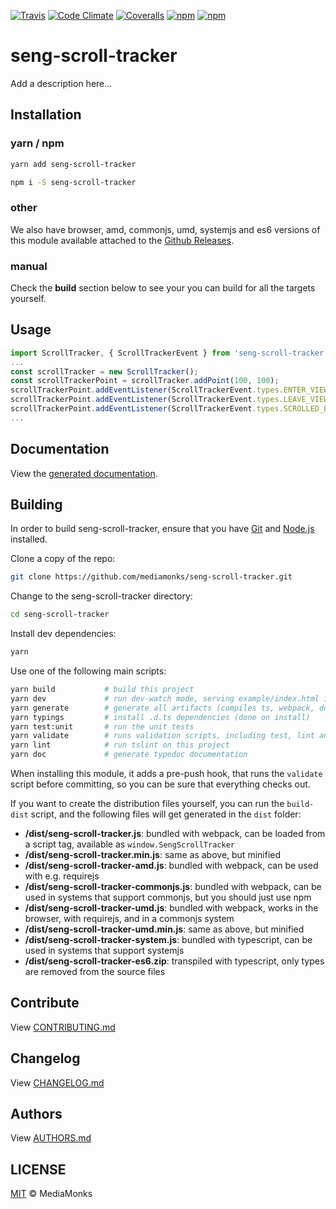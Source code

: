 [![Travis](https://img.shields.io/travis/mediamonks/seng-scroll-tracker.svg?maxAge=2592000)](https://travis-ci.org/mediamonks/seng-scroll-tracker)
[![Code Climate](https://img.shields.io/codeclimate/github/mediamonks/seng-scroll-tracker.svg?maxAge=2592000)](https://codeclimate.com/github/mediamonks/seng-scroll-tracker)
[![Coveralls](https://img.shields.io/coveralls/mediamonks/seng-scroll-tracker.svg?maxAge=2592000)](https://coveralls.io/github/mediamonks/seng-scroll-tracker?branch=master)
[![npm](https://img.shields.io/npm/v/seng-scroll-tracker.svg?maxAge=2592000)](https://www.npmjs.com/package/seng-scroll-tracker)
[![npm](https://img.shields.io/npm/dm/seng-scroll-tracker.svg?maxAge=2592000)](https://www.npmjs.com/package/seng-scroll-tracker)

# seng-scroll-tracker

Add a description here...


## Installation

### yarn / npm

```sh
yarn add seng-scroll-tracker
```

```sh
npm i -S seng-scroll-tracker
```

### other

We also have browser, amd, commonjs, umd, systemjs and es6 versions of
this module available attached to the [Github Releases](https://github.com/mediamonks/seng-scroll-tracker/releases).

### manual

Check the **build** section below to see your you can build for all the
targets yourself.

## Usage

```ts
import ScrollTracker, { ScrollTrackerEvent } from 'seng-scroll-tracker';
...
const scrollTracker = new ScrollTracker();
const scrollTrackerPoint = scrollTracker.addPoint(100, 100);
scrollTrackerPoint.addEventListener(ScrollTrackerEvent.types.ENTER_VIEW, () => {})
scrollTrackerPoint.addEventListener(ScrollTrackerEvent.types.LEAVE_VIEW, () => {})
scrollTrackerPoint.addEventListener(ScrollTrackerEvent.types.SCROLLED_BEYOND, () => {})
...
```

## Documentation

View the [generated documentation](http://mediamonks.github.io/seng-scroll-tracker/).


## Building

In order to build seng-scroll-tracker, ensure that you have [Git](http://git-scm.com/downloads)
and [Node.js](http://nodejs.org/) installed.

Clone a copy of the repo:
```sh
git clone https://github.com/mediamonks/seng-scroll-tracker.git
```

Change to the seng-scroll-tracker directory:
```sh
cd seng-scroll-tracker
```

Install dev dependencies:
```sh
yarn
```

Use one of the following main scripts:
```sh
yarn build           # build this project
yarn dev             # run dev-watch mode, serving example/index.html in the browser
yarn generate        # generate all artifacts (compiles ts, webpack, docs and coverage)
yarn typings         # install .d.ts dependencies (done on install)
yarn test:unit       # run the unit tests
yarn validate        # runs validation scripts, including test, lint and coverage check
yarn lint            # run tslint on this project
yarn doc             # generate typedoc documentation
```

When installing this module, it adds a pre-push hook, that runs the `validate`
script before committing, so you can be sure that everything checks out.

If you want to create the distribution files yourself, you can run the
`build-dist` script, and the following files will get generated in the
`dist` folder:

- **/dist/seng-scroll-tracker.js**: bundled with webpack, can be loaded from
	a script tag, available as `window.SengScrollTracker`
- **/dist/seng-scroll-tracker.min.js**: same as above, but minified
- **/dist/seng-scroll-tracker-amd.js**: bundled with webpack, can be used
	with e.g. requirejs
- **/dist/seng-scroll-tracker-commonjs.js**: bundled with webpack, can be
	used in systems that support commonjs, but you should just use npm
- **/dist/seng-scroll-tracker-umd.js**: bundled with webpack, works in the
	browser, with requirejs, and in a commonjs system
- **/dist/seng-scroll-tracker-umd.min.js**: same as above, but minified
- **/dist/seng-scroll-tracker-system.js**: bundled with typescript, can be
	used in systems	that support systemjs
- **/dist/seng-scroll-tracker-es6.zip**: transpiled with typescript, only
	types are removed from the source files

## Contribute

View [CONTRIBUTING.md](./CONTRIBUTING.md)


## Changelog

View [CHANGELOG.md](./CHANGELOG.md)


## Authors

View [AUTHORS.md](./AUTHORS.md)


## LICENSE

[MIT](./LICENSE) © MediaMonks


